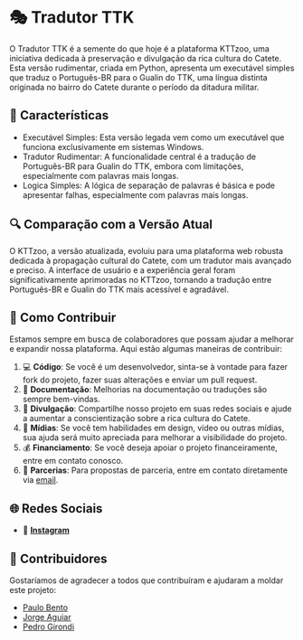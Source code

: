 # 🎭 Tradutor TTK

O Tradutor TTK é a semente do que hoje é a plataforma KTTzoo, uma iniciativa dedicada à preservação e divulgação da rica cultura do Catete. Esta versão rudimentar, criada em Python, apresenta um executável simples que traduz o Português-BR para o Gualin do TTK, uma língua distinta originada no bairro do Catete durante o período da ditadura militar.

## 📜 Características
- Executável Simples: Esta versão legada vem como um executável que funciona exclusivamente em sistemas Windows.
- Tradutor Rudimentar: A funcionalidade central é a tradução de Português-BR para Gualin do TTK, embora com limitações, especialmente com palavras mais longas.
- Logica Simples: A lógica de separação de palavras é básica e pode apresentar falhas, especialmente com palavras mais longas.

## 🔍 Comparação com a Versão Atual
O KTTzoo, a versão atualizada, evoluiu para uma plataforma web robusta dedicada à propagação cultural do Catete, com um tradutor mais avançado e preciso.
A interface de usuário e a experiência geral foram significativamente aprimoradas no KTTzoo, tornando a tradução entre Português-BR e Gualin do TTK mais acessível e agradável.

## 🤝 Como Contribuir

Estamos sempre em busca de colaboradores que possam ajudar a melhorar e expandir nossa plataforma. Aqui estão algumas maneiras de contribuir:

1. 💻 **Código**: Se você é um desenvolvedor, sinta-se à vontade para fazer fork do projeto, fazer suas alterações e enviar um pull request.
2. 📝 **Documentação**: Melhorias na documentação ou traduções são sempre bem-vindas.
3. 📣 **Divulgação**: Compartilhe nosso projeto em suas redes sociais e ajude a aumentar a conscientização sobre a rica cultura do Catete.
4. 🎨 **Mídias**: Se você tem habilidades em design, vídeo ou outras mídias, sua ajuda será muito apreciada para melhorar a visibilidade do projeto.
5. 💰 **Financiamento**: Se você deseja apoiar o projeto financeiramente, entre em contato conosco.
6. 🤝 **Parcerias**: Para propostas de parceria, entre em contato diretamente via [email](jvgrille@gmail.com).

## 🌐 Redes Sociais

- 📸 **[Instagram](https://www.instagram.com/kttzoo.rj/)**

## 🙌 Contribuidores

Gostaríamos de agradecer a todos que contribuíram e ajudaram a moldar este projeto:

- [Paulo Bento](https://github.com/PauloHenriqueBento)
- [Jorge Aguiar](https://www.twitch.tv/ditasverso)
- [Pedro Girondi](https://www.twitch.tv/aakdrip)
